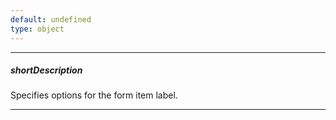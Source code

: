 ```yaml
---
default: undefined
type: object
---
```

---
##### shortDescription
Specifies options for the form item label.

---
